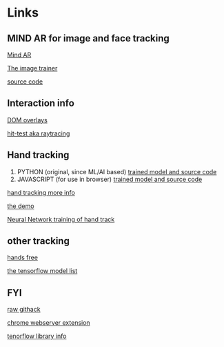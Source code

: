 # Links

## MIND AR for image and face tracking

[Mind AR](https://hiukim.github.io/mind-ar-js-doc/)

[The image trainer](https://hiukim.github.io/mind-ar-js-doc/tools/compile)

[source code](https://github.com/hiukim/mind-ar-js)

## Interaction info

[DOM overlays](https://github.com/immersive-web/dom-overlays/blob/master/explainer.md)

[hit-test aka raytracing](https://github.com/immersive-web/hit-test/blob/master/hit-testing-explainer.md)

## Hand tracking

1. PYTHON (original, since ML/AI based) [trained model and source code](https://github.com/victordibia/handtracking)
2. JAVASCRIPT (for use in browser) [trained model and source code](https://github.com/victordibia/handtrack.js/)

[hand tracking more info](https://towardsdatascience.com/handtrackjs-677c29c1d585)

[the demo](https://victordibia.com/handtrack.js/#/)

[Neural Network training of hand track](https://medium.com/@victor.dibia/how-to-build-a-real-time-hand-detector-using-neural-networks-ssd-on-tensorflow-d6bac0e4b2ce)


## other tracking

[hands free](https://handsfree.js.org/)

[the tensorflow model list](https://github.com/tensorflow/tfjs-models/)

## FYI

[raw githack](https://raw.githack.com/)

[chrome webserver extension](https://chrome.google.com/webstore/detail/web-server-for-chrome/ofhbbkphhbklhfoeikjpcbhemlocgigb)

[tenorflow library info](https://www.tensorflow.org/js/)
